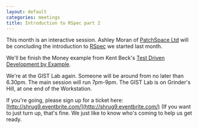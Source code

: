 ```yaml
---
layout: default
categories: meetings
title: Introduction to RSpec part 2
---
```

This month is an interactive session. Ashley Moran of [PatchSpace Ltd](http://www.patchspace.co.uk/) will be concluding the introduction to [RSpec](http://rspec.info/) we started last month.

We'll be finish the Money example from Kent Beck's [Test Driven Development by Example](http://www.goodreads.com/book/show/6408726-test-driven-development-by-example).

We're at the GIST Lab again. Someone will be around from no later than 6.30pm. The main session will run 7pm-9pm. The GIST Lab is on Grinder's Hill, at one end of the Workstation.

If you're going, please sign up for a ticket here: [http://shrug9.eventbrite.com/](http://shrug9.eventbrite.com/) (If you want to just turn up, that's fine. We just like to know who's coming to help us get ready.
